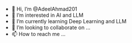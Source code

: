 - 👋 Hi, I’m @AdeelAhmad201
- 👀 I’m interested in AI and LLM
- 🌱 I’m currently learning Deep Learning and LLM
- 💞️ I’m looking to collaborate on ...
- 📫 How to reach me ...

<!---
AdeelAhmad201/AdeelAhmad201 is a ✨ special ✨ repository because its `README.md` (this file) appears on your GitHub profile.
You can click the Preview link to take a look at your changes.
--->
